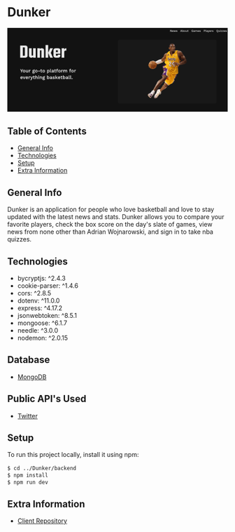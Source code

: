 # Dunker

[<img src="/public/Dunker.png">](https://Dunker.vercel.app)

## Table of Contents

- [General Info](#general-info)
- [Technologies](#technologies)
- [Setup](#setup)
- [Extra Information](#extra-information)

## General Info

Dunker is an application for people who love basketball and love to stay updated with the latest news and stats. Dunker allows you to compare your favorite players, check the box score on the day's slate of games, view news from none other than Adrian Wojnarowski, and sign in to take nba quizzes.

## Technologies

- bycryptjs: ^2.4.3
- cookie-parser: ^1.4.6
- cors: ^2.8.5
- dotenv: ^11.0.0
- express: ^4.17.2
- jsonwebtoken: ^8.5.1
- mongoose: ^6.1.7
- needle: ^3.0.0
- nodemon: ^2.0.15

## Database

- [MongoDB](https://www.mongodb.com/)

## Public API's Used

- [Twitter](https://developer.twitter.com/en/docs/twitter-api)

## Setup

To run this project locally, install it using npm:

```
$ cd ../Dunker/backend
$ npm install
$ npm run dev
```

## Extra Information

- [Client Repository](https://github.com/BostonRohan/dunker)

